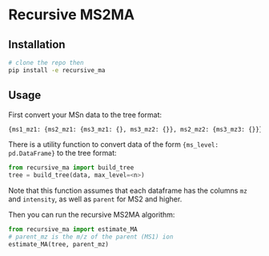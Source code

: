 # Recursive MS2MA
## Installation
```sh
# clone the repo then
pip install -e recursive_ma
```

## Usage
First convert your MSn data to the tree format:
```python
{ms1_mz1: {ms2_mz1: {ms3_mz1: {}, ms3_mz2: {}}, ms2_mz2: {ms3_mz3: {}}}, ...}
```

There is a utility function to convert data of the form `{ms_level: pd.DataFrame}` to the tree format:
```python
from recursive_ma import build_tree
tree = build_tree(data, max_level=<n>)
```

Note that this function assumes that each dataframe has the columns `mz` and `intensity`, as well as `parent` for MS2 and higher.

Then you can run the recursive MS2MA algorithm:
```python
from recursive_ma import estimate_MA
# parent_mz is the m/z of the parent (MS1) ion
estimate_MA(tree, parent_mz)
```
